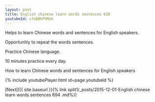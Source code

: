 ```yaml
---
layout: post
title: English chinese learn words sentences 638 
youtubeId: cfoBBhPVMok
---
```

 
 
Helps to learn Chinese words and sentences for English speakers.

Opportunitiy to repeat the words sentences. 

Practice Chinese language. 
 
10 minutes practice every day. 
 
How to learn Chinese words and sentences for English speakers 
 
{% include youtubePlayer.html id=page.youtubeId %}
 
 
[Next]({{ site.baseurl }}{% link  split1/_posts/2015-12-01-English chinese learn words sentences 694 .md%})
 

